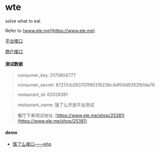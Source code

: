 # wte
solve what to eat 

Refer to [www.ele.me](https://www.ele.me)

[平台接口](http://openapi.eleme.io/v2/quickstart.html)

[商户接口](http://merchant.openapi.eleme.io/quickstart.html)

#### 测试数据
> consumer_key: 0170804777

> consumer_secret: 87217cb263701f90316236c4df00d9352fb1da76


> restaurant_id: 62028381

> restaurant_name: 饿了么开放平台测试


> 餐厅下单测试地址: [https://www.ele.me/shop/25381](https://www.ele.me/shop/25381)

#### demo

  * [饿了么接口——php](http://www.jianshu.com/p/d6ef98d49f4f)
